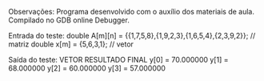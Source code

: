 Observações:
Programa desenvolvido com o auxílio dos materiais de aula.
Compilado no GDB online Debugger.

Entrada do teste:
double A[m][n] = {{1,7,5,8},{1,9,2,3},{1,6,5,4},{2,3,9,2}}; // matriz
double x[m] = {5,6,3,1}; // vetor

Saída do teste:
VETOR RESULTADO FINAL
y[0] = 70.000000        y[1] = 68.000000        y[2] = 60.000000        y[3] = 57.000000
